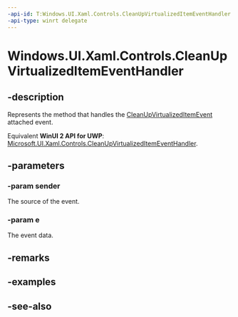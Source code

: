 ```yaml
---
-api-id: T:Windows.UI.Xaml.Controls.CleanUpVirtualizedItemEventHandler
-api-type: winrt delegate
---
```

<!-- Delegate syntax.
public delegate void CleanUpVirtualizedItemEventHandler(System.Object sender, Windows.UI.Xaml.Controls.CleanUpVirtualizedItemEventArgs e)
-->
# Windows.UI.Xaml.Controls.CleanUpVirtualizedItemEventHandler

## -description
Represents the method that handles the [CleanUpVirtualizedItemEvent](virtualizingstackpanel_cleanupvirtualizeditemevent.md) attached event.

Equivalent **WinUI 2 API for UWP**: [Microsoft.UI.Xaml.Controls.CleanUpVirtualizedItemEventHandler](/windows/winui/api/microsoft.ui.xaml.controls.cleanupvirtualizeditemeventhandler).

## -parameters
### -param sender
The source of the event.

### -param e
The event data.


## -remarks

## -examples

## -see-also
